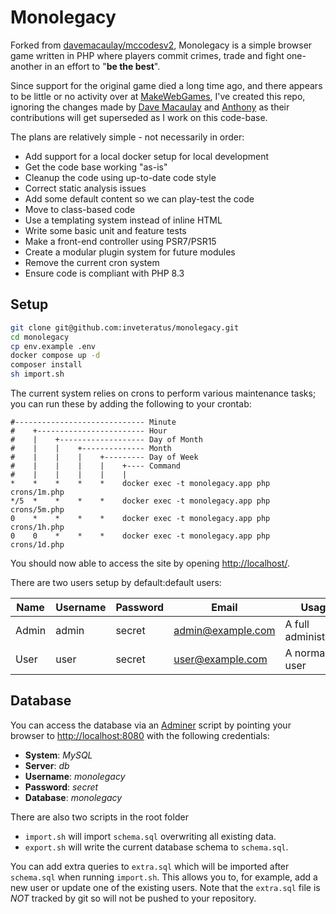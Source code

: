 # Monolegacy

Forked from [davemacaulay/mccodesv2](https://github.com/davemacaulay/mccodesv2/tree/v2.0.5b), Monolegacy is a simple browser game written in PHP where players commit
crimes, trade and fight one-another in an effort to "**be the best**".

Since support for the original game died a long time ago, and there appears to be little or no activity over at
[MakeWebGames](https://makewebgames.io/forum/32-mccodes/), I've created this repo, ignoring the changes made by [Dave Macaulay](https://github.com/davemacaulay) and [Anthony](https://github.com/Magictallguy) as
their contributions will get superseded as I work on this code-base.

The plans are relatively simple - not necessarily in order:

* Add support for a local docker setup for local development
* Get the code base working "as-is"
* Cleanup the code using up-to-date code style
* Correct static analysis issues
* Add some default content so we can play-test the code
* Move to class-based code
* Use a templating system instead of inline HTML
* Write some basic unit and feature tests
* Make a front-end controller using PSR7/PSR15
* Create a modular plugin system for future modules
* Remove the current cron system
* Ensure code is compliant with PHP 8.3

## Setup

```bash
git clone git@github.com:inveteratus/monolegacy.git
cd monolegacy
cp env.example .env
docker compose up -d
composer install
sh import.sh
```

The current system relies on crons to perform various maintenance tasks; you can run these by adding the following to
your crontab:

```
#----------------------------- Minute
#    +------------------------ Hour
#    |    +------------------- Day of Month
#    |    |    +-------------- Month
#    |    |    |    +--------- Day of Week
#    |    |    |    |    +---- Command
#    |    |    |    |    |
*    *    *    *    *    docker exec -t monolegacy.app php crons/1m.php
*/5  *    *    *    *    docker exec -t monolegacy.app php crons/5m.php
0    *    *    *    *    docker exec -t monolegacy.app php crons/1h.php
0    0    *    *    *    docker exec -t monolegacy.app php crons/1d.php
```

You should now able to access the site by opening [http://localhost/](http://localhost/).

There are two users setup by default:default users:

| Name  | Username | Password | Email             | Usage                |
|-------|----------|----------|-------------------|----------------------|
| Admin | admin    | secret   | admin@example.com | A full administrator |
| User  | user     | secret   | user@example.com  | A normal user        |

## Database

You can access the database via an [Adminer](https://www.adminer.org/) script by pointing your browser to
[http://localhost:8080](http://localhost:8080/?server=db&username=monolegacy&db=monolegacy) with the following
credentials:

* **System**: _MySQL_
* **Server**: _db_
* **Username**: _monolegacy_
* **Password**: _secret_
* **Database**: _monolegacy_

There are also two scripts in the root folder

* `import.sh` will import `schema.sql` overwriting all existing data.
* `export.sh` will write the current database schema to `schema.sql`.

You can add extra queries to `extra.sql` which will be imported after `schema.sql` when running `import.sh`. This
allows you to, for example, add a new user or update one of the existing users. Note that the `extra.sql` file is
_NOT_ tracked by git so will not be pushed to your repository.
